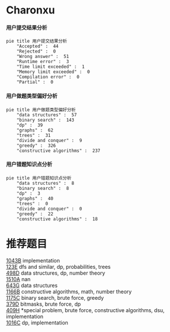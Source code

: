 # Charonxu

<!-- tabs:start -->



#### **用户提交结果分析**

```mermaid
pie title 用户提交结果分析
    "Accepted" :  44
    "Rejected" :  0
    "Wrong answer" :  51
    "Runtime error" :  3
    "Time limit exceeded" :  1
    "Memory limit exceeded" :  0
    "Compilation error" :  0
    "Partial" :  0
```

#### **用户做题类型偏好分析**

```mermaid
pie title 用户做题类型偏好分析
    "data structures" :  57
    "binary search" :  143
    "dp" :  39
    "graphs" :  62
    "trees" :  31
    "divide and conquer" :  9
    "greedy" :  326
    "constructive algorithms" :  237
```
#### **用户错题知识点分析**

```mermaid
pie title 用户错题知识点分析
    "data structures" :  8
    "binary search" :  8
    "dp" :  3
    "graphs" :  40
    "trees" :  0
    "divide and conquer" :  0
    "greedy" :  22
    "constructive algorithms" :  18
```



<!-- tabs:end -->
# 推荐题目
[1043B](https://codeforces.com/contest/1043/problem/B)		implementation		  
[123E](https://codeforces.com/contest/123/problem/E)		dfs and similar,
                        dp,
                        probabilities,
                        trees		  
[498D](https://codeforces.com/contest/498/problem/D)		data structures,
                        dp,
                        number theory		  
[1510A](https://codeforces.com/contest/1510/problem/A)		nan		  
[643G](https://codeforces.com/contest/643/problem/G)		data structures		  
[1166B](https://codeforces.com/contest/1166/problem/B)		constructive algorithms,
                        math,
                        number theory		  
[1175C](https://codeforces.com/contest/1175/problem/C)		binary search,
                        brute force,
                        greedy		  
[379D](https://codeforces.com/contest/379/problem/D)		bitmasks,
                        brute force,
                        dp		  
[409H](https://codeforces.com/contest/409/problem/H)		*special problem,
                        brute force,
                        constructive algorithms,
                        dsu,
                        implementation		  
[1016C](https://codeforces.com/contest/1016/problem/C)		dp,
                        implementation		  
